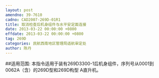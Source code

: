 ```yaml
---
layout: post
amendno: 39-7610
cadno: CAD2007-269D-01R1
title: 取消检查后机身组件与水平安定面连接
date: 2013-03-22 00:00:00 +0800
effdate: 2013-03-22 00:00:00 +0800
tag: 269D
categories: 民航西南地区管理局适航审定处
author: 陈丹
---
```


##适用范围:
本指令适用于装有269D3300-1后机身组件，序列号从0001到0062A（含）的269D型和269D构型 A直升机。

